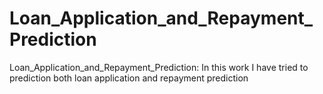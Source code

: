 # Loan_Application_and_Repayment_Prediction
Loan_Application_and_Repayment_Prediction: In this work I have tried to prediction both loan application and repayment prediction
